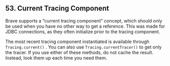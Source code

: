 ## 53. Current Tracing Component

Brave supports a “current tracing component” concept, which should only be used when you have no other way to get a reference. This was made for JDBC connections, as they often initialize prior to the tracing component.

The most recent tracing component instantiated is available through  `Tracing.current()` . You can also use  `Tracing.currentTracer()`  to get only the tracer. If you use either of these methods, do not cache the result. Instead, look them up each time you need them.
